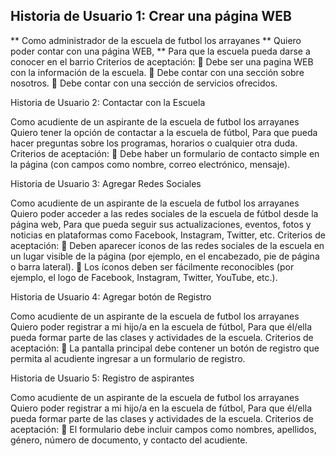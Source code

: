 ## Historia de Usuario 1: Crear una página WEB

** Como administrador de la escuela de futbol los arrayanes 
** Quiero poder contar con una página WEB,
** Para que la escuela pueda darse a conocer en el barrio
Criterios de aceptación:
	Debe ser una pagina WEB con la información de la escuela.
	Debe contar con una sección sobre nosotros.
	Debe contar con una sección de servicios ofrecidos.

Historia de Usuario 2: Contactar con la Escuela

Como acudiente de un aspirante de la escuela de futbol los arrayanes 
Quiero tener la opción de contactar a la escuela de fútbol,
Para que pueda hacer preguntas sobre los programas, horarios o cualquier otra duda.
Criterios de aceptación:
	Debe haber un formulario de contacto simple en la página (con campos como nombre, correo electrónico, mensaje).

Historia de Usuario 3: Agregar Redes Sociales

Como acudiente de un aspirante de la escuela de futbol los arrayanes 
Quiero poder acceder a las redes sociales de la escuela de fútbol desde la página web,
Para que pueda seguir sus actualizaciones, eventos, fotos y noticias en plataformas como Facebook, Instagram, Twitter, etc.
Criterios de aceptación:
	Deben aparecer íconos de las redes sociales de la escuela en un lugar visible de la página (por ejemplo, en el encabezado, pie de página o barra lateral).
	Los íconos deben ser fácilmente reconocibles (por ejemplo, el logo de Facebook, Instagram, Twitter, YouTube, etc.).

Historia de Usuario 4: Agregar botón de Registro

Como acudiente de un aspirante de la escuela de futbol los arrayanes
Quiero poder registrar a mi hijo/a en la escuela de fútbol,
Para que él/ella pueda formar parte de las clases y actividades de la escuela.
Criterios de aceptación:
	La pantalla principal debe contener un botón de registro que permita al acudiente ingresar a un formulario de registro.

Historia de Usuario 5: Registro de aspirantes

Como acudiente de un aspirante de la escuela de futbol los arrayanes
Quiero poder registrar a mi hijo/a en la escuela de fútbol,
Para que él/ella pueda formar parte de las clases y actividades de la escuela.
Criterios de aceptación:
	El formulario debe incluir campos como nombres, apellidos, género, número de documento, y contacto del acudiente.




